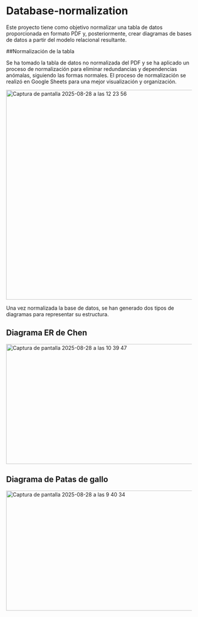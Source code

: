 # Database-normalization

Este proyecto tiene como objetivo normalizar una tabla de datos proporcionada en formato PDF y, posteriormente, crear diagramas de bases de datos a partir del modelo relacional resultante.

##Normalización de la tabla

Se ha tomado la tabla de datos no normalizada del PDF y se ha aplicado un proceso de normalización para eliminar redundancias y dependencias anómalas, siguiendo las formas normales. El proceso de normalización se realizó en Google Sheets para una mejor visualización y organización.

<img width="709" height="568" alt="Captura de pantalla 2025-08-28 a las 12 23 56" src="https://github.com/user-attachments/assets/2482d35a-b9d1-477a-a55c-19ff47a4e550" />

Una vez normalizada la base de datos, se han generado dos tipos de diagramas para representar su estructura.

## Diagrama ER de Chen
<img width="838" height="325" alt="Captura de pantalla 2025-08-28 a las 10 39 47" src="https://github.com/user-attachments/assets/c9d8bab9-18d3-4501-8d96-214b803301ab" />


## Diagrama de Patas de gallo
<img width="653" height="325" alt="Captura de pantalla 2025-08-28 a las 9 40 34" src="https://github.com/user-attachments/assets/bf55d87e-e189-4cfc-bd25-91bf28b60aef" />
